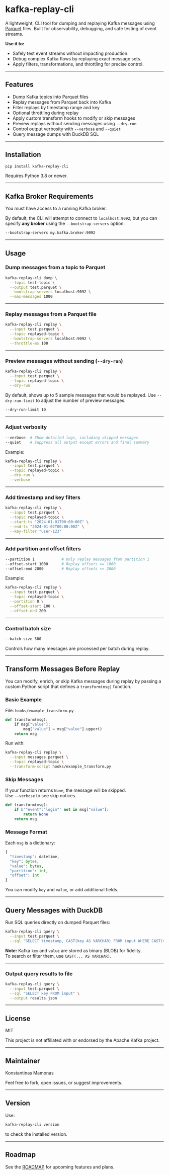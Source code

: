 # kafka-replay-cli

A lightweight, CLI tool for dumping and replaying Kafka messages using [Parquet](https://parquet.apache.org/) files. Built for observability, debugging, and safe testing of event streams.

**Use it to:**
- Safely test event streams without impacting production.
- Debug complex Kafka flows by replaying exact message sets.
- Apply filters, transformations, and throttling for precise control.

---

## Features

- Dump Kafka topics into Parquet files
- Replay messages from Parquet back into Kafka
- Filter replays by timestamp range and key
- Optional throttling during replay
- Apply custom transform hooks to modify or skip messages
- Preview replays without sending messages using `--dry-run`
- Control output verbosity with `--verbose` and `--quiet`
- Query message dumps with DuckDB SQL

---

## Installation

```bash
pip install kafka-replay-cli
```

Requires Python 3.8 or newer.

---

## Kafka Broker Requirements

You must have access to a running Kafka broker.

By default, the CLI will attempt to connect to `localhost:9092`, but you can specify **any broker** using the `--bootstrap-servers` option:

```bash
--bootstrap-servers my.kafka.broker:9092
```

---

## Usage

### Dump messages from a topic to Parquet

```bash
kafka-replay-cli dump \
  --topic test-topic \
  --output test.parquet \
  --bootstrap-servers localhost:9092 \
  --max-messages 1000
```

---

### Replay messages from a Parquet file

```bash
kafka-replay-cli replay \
  --input test.parquet \
  --topic replayed-topic \
  --bootstrap-servers localhost:9092 \
  --throttle-ms 100
```

---

### Preview messages without sending (`--dry-run`)

```bash
kafka-replay-cli replay \
  --input test.parquet \
  --topic replayed-topic \
  --dry-run
```

By default, shows up to 5 sample messages that would be replayed.
Use `--dry-run-limit` to adjust the number of preview messages.

```bash
--dry-run-limit 10
```

---

### Adjust verbosity

```bash
--verbose  # Show detailed logs, including skipped messages
--quiet    # Suppress all output except errors and final summary
```

Example:

```bash
kafka-replay-cli replay \
  --input test.parquet \
  --topic replayed-topic \
  --dry-run \
  --verbose
```

---

### Add timestamp and key filters

```bash
kafka-replay-cli replay \
  --input test.parquet \
  --topic replayed-topic \
  --start-ts "2024-01-01T00:00:00Z" \
  --end-ts "2024-01-02T00:00:00Z" \
  --key-filter "user-123"
```

---

### Add partition and offset filters

```bash
--partition 1            # Only replay messages from partition 1
--offset-start 1000      # Replay offsets >= 1000
--offset-end 2000        # Replay offsets <= 2000
```

Example:

```bash
kafka-replay-cli replay \
  --input test.parquet \
  --topic replayed-topic \
  --partition 0 \
  --offset-start 100 \
  --offset-end 200
```

---

### Control batch size

```bash
--batch-size 500
```

Controls how many messages are processed per batch during replay.

---

## Transform Messages Before Replay

You can modify, enrich, or skip Kafka messages during replay by passing a custom Python script that defines a `transform(msg)` function.

### Basic Example

File: `hooks/example_transform.py`

```python
def transform(msg):
    if msg["value"]:
        msg["value"] = msg["value"].upper()
    return msg
```

Run with:

```bash
kafka-replay-cli replay \
  --input messages.parquet \
  --topic replayed-topic \
  --transform-script hooks/example_transform.py
```

### Skip Messages

If your function returns `None`, the message will be skipped.  
Use `--verbose` to see skip notices.

```python
def transform(msg):
    if b'"event":"login"' not in msg["value"]:
        return None
    return msg
```

### Message Format

Each `msg` is a dictionary:

```python
{
  "timestamp": datetime,
  "key": bytes,
  "value": bytes,
  "partition": int,
  "offset": int
}
```

You can modify `key` and `value`, or add additional fields.

---

## Query Messages with DuckDB

Run SQL queries directly on dumped Parquet files:

```bash
kafka-replay-cli query \
  --input test.parquet \
  --sql "SELECT timestamp, CAST(key AS VARCHAR) FROM input WHERE CAST(value AS VARCHAR) LIKE '%login%'"
```

**Note:** Kafka `key` and `value` are stored as binary (BLOB) for fidelity.  
To search or filter them, use `CAST(... AS VARCHAR)`.

---

### Output query results to file

```bash
kafka-replay-cli query \
  --input test.parquet \
  --sql "SELECT key FROM input" \
  --output results.json
```

---

## License

MIT

This project is not affiliated with or endorsed by the Apache Kafka project.

---

## Maintainer

Konstantinas Mamonas

Feel free to fork, open issues, or suggest improvements.

---

## Version

Use:

```bash
kafka-replay-cli version
```

to check the installed version.

---

## Roadmap

See the [ROADMAP](./ROADMAP.md) for upcoming features and plans.
